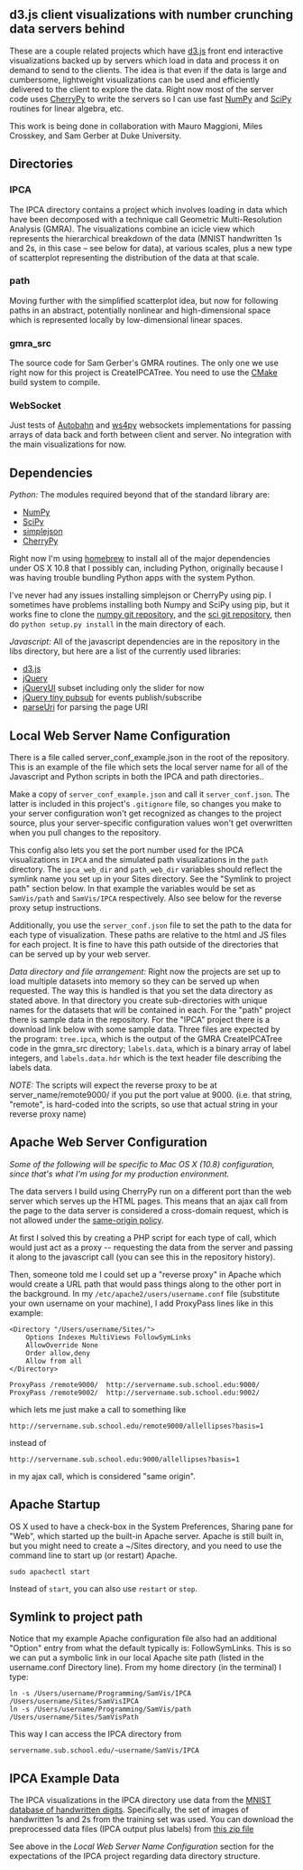 ## d3.js client visualizations with number crunching data servers behind

These are a couple related projects which have [d3.js][] front end interactive
visualizations backed up by servers which load in data and process it on
demand to send to the clients. The idea is that even if the data is large
and cumbersome, lightweight visualizations can be used and efficiently delivered
to the client to explore the data. Right now most of the server code uses [CherryPy][]
to write the servers so I can use fast [NumPy][] and [SciPy][] routines for linear algebra, etc.

[d3.js]: http://d3js.org/ "d3.js"
[CherryPy]: http://cherrypy.org "CherryPy"
[NumPy]: http://numpy.org "NumPy"
[SciPy]: http://www.scipy.org "SciPy"

This work is being done in collaboration with Mauro Maggioni, Miles Crosskey,
and Sam Gerber at Duke University.


## Directories

### IPCA

The IPCA directory contains a project which involves loading in data which have been
decomposed with a technique call Geometric Multi-Resolution Analysis (GMRA). The 
visualizations combine an icicle view which represents the hierarchical breakdown 
of the data (MNIST handwritten 1s and 2s, in this case – see below for data), 
at various scales, plus a new type of scatterplot representing the distribution 
of the data at that scale.

### path

Moving further with the simplified scatterplot idea, but now for following paths
in an abstract, potentially nonlinear and high-dimensional space which is represented 
locally by low-dimensional linear spaces.

### gmra_src

The source code for Sam Gerber's GMRA routines. The only one we use right now
for this project is CreateIPCATree. You need to use the [CMake][] build system to
compile.

[CMake]: http://www.cmake.org "CMake"

### WebSocket

Just tests of [Autobahn][] and [ws4py][] websockets implementations for passing
arrays of data back and forth between client and server. No integration with the 
main visualizations for now.

[Autobahn]: http://autobahn.ws "Autobahn"
[ws4py]: https://github.com/Lawouach/WebSocket-for-Python "ws4py"

## Dependencies

*Python:* The modules required beyond that of the standard library are:

- [NumPy][]
- [SciPy][]
- [simplejson](https://github.com/simplejson/simplejson)
- [CherryPy][]

Right now I'm using [homebrew](http://brew.sh) to install all of the major
dependencies under OS X 10.8 that I possibly can, including Python, originally
because I was having trouble bundling Python apps with the system Python.

I've never had any issues installing simplejson or CherryPy using pip. 
I sometimes have problems installing both Numpy and SciPy using pip, but it works fine
to clone the [numpy git repository](https://github.com/numpy/numpy.git), 
and the [sci git repository](https://github.com/scipy/scipy.git), then
do `python setup.py install` in the main directory of each.

*Javascript:* All of the javascript dependencies are in the repository in the
libs directory, but here are a list of the currently used libraries:

- [d3.js][]
- [jQuery](http://jquery.com)
- [jQueryUI](http://jqueryui.com) subset including only the slider for now
- [jQuery tiny pubsub](https://gist.github.com/cowboy/661855) for events publish/subscribe
- [parseUri](http://blog.stevenlevithan.com/archives/parseuri) for parsing the page URI


## Local Web Server Name Configuration

There is a file called server\_conf\_example.json in the root of the
repository. This is an example of the file which sets the local server
name for all of the Javascript and Python scripts in both the IPCA and
path directories..

Make a copy of `server_conf_example.json` and call it `server_conf.json`.
The latter is included in this project's `.gitignore` file, so changes you make
to your server configuration won't get recognized as changes to the project
source, plus your server-specific configuration values won't get overwritten
when you pull changes to the repository.

This config also lets you set the port number used for the IPCA visualizations
in `IPCA` and the simulated path visualizations in the `path` directory. 
The `ipca_web_dir` and `path_web_dir` variables should reflect the symlink name
you set up in your Sites directory. See the "Symlink to project path" section
below. In that example the variables would be set as `SamVis/path` and `SamVis/IPCA`
respectively. Also see below for the reverse proxy setup instructions. 

Additionally, you use the `server_conf.json` file to set the path to the data
for each type of visualization. These paths are relative to the html and JS files
for each project. It is fine to have this path outside of the directories that
can be served up by your web server. 

*Data directory and file arrangement:* Right now the projects are set up to
load multiple datasets into memory so they can be served up when requested. The
way this is handled is that you set the data directory as stated above. In that
directory you create sub-directories with unique names for the datasets that will
be contained in each. For the "path" project there is sample data in the repository.
For the "IPCA" project there is a download link below with some sample data. Three
files are expected by the program: `tree.ipca`, which is the output of the GMRA
CreateIPCATree code in the gmra_src directory; `labels.data`, which is a binary
array of label integers, and `labels.data.hdr` which is the text header file
describing the labels data.

*NOTE:* The scripts will expect the reverse proxy to be at server_name/remote9000/ 
if you put the port value at 9000. (i.e. that string, "remote", is hard-coded into
the scripts, so use that actual string in your reverse proxy name)


## Apache Web Server Configuration

*Some of the following will be specific to Mac OS X (10.8) configuration, since
that's what I'm using for my production environment.*

The data servers I build using CherryPy run on a different port than the web server
which serves up the HTML pages. This means that an ajax call from the page to the
data server is considered a cross-domain request, which is not allowed under the
[same-origin policy](https://en.wikipedia.org/wiki/Same_origin_policy). 

At first I solved this by creating a PHP script for each type of call,
which would just act as a proxy -- requesting the data from the server
and passing it along to the javascript call (you can see this in the
repository history). 

Then, someone told me I could set up a "reverse proxy" in Apache which
would create a URL path that would pass things along to the other port
in the background. In my `/etc/apache2/users/username.conf` file 
(substitute your own username on your machine), I add
ProxyPass lines like in this example:

```
<Directory "/Users/username/Sites/">
    Options Indexes MultiViews FollowSymLinks
    AllowOverride None
    Order allow,deny
    Allow from all
</Directory>

ProxyPass /remote9000/  http://servername.sub.school.edu:9000/
ProxyPass /remote9002/  http://servername.sub.school.edu:9002/
```

which lets me just make a call to something like

`http://servername.sub.school.edu/remote9000/allellipses?basis=1`

instead of 

`http://servername.sub.school.edu:9000/allellipses?basis=1`

in my ajax call, which is considered "same origin".


## Apache Startup

OS X used to have a check-box in the System Preferences, Sharing pane for
"Web", which started up the built-in Apache server. Apache is still built in,
but you might need to create a ~/Sites directory, and you need to use the
command line to start up (or restart) Apache.

`sudo apachectl start`

Instead of `start`, you can also use `restart` or `stop`.


## Symlink to project path

Notice that my example Apache configuration file also had an additional "Option"
entry from what the default typically is: FollowSymLinks. This is so we can put
a symbolic link in our local Apache site path (listed in the username.conf Directory
line). From my home directory (in the terminal) I type:

```
ln -s /Users/username/Programming/SamVis/IPCA /Users/username/Sites/SamVisIPCA
ln -s /Users/username/Programming/SamVis/path /Users/username/Sites/SamVisPath
```

This way I can access the IPCA directory from

`servername.sub.school.edu/~username/SamVis/IPCA`


## IPCA Example Data

The IPCA visualizations in the IPCA directory use data from the [MNIST database of
handwritten digits](http://yann.lecun.com/exdb/mnist/). Specifically, the set of
images of handwritten 1s and 2s from the training set was used. You can download
the preprocessed data files (IPCA output plus labels) from [this zip file](http://people.duke.edu/~emonson/mnist12_v5_d8c1.zip)

See above in the *Local Web Server Name Configuration* section for the expectations 
of the IPCA project regarding data directory structure.
